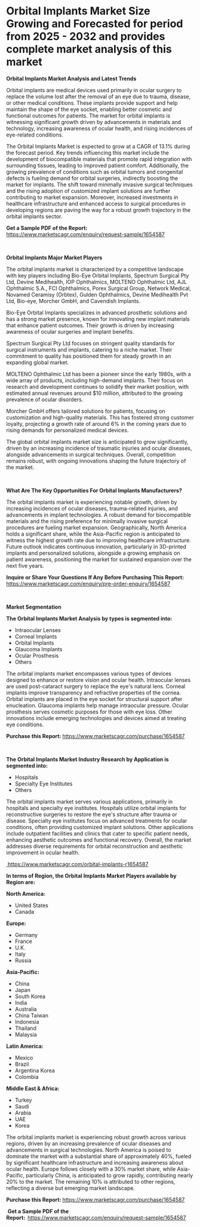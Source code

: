 <p><h1>Orbital Implants Market Size Growing and Forecasted for period from 2025 - 2032 and provides complete market analysis of this market</h1></p><p><strong>Orbital Implants Market Analysis and Latest Trends</strong></p>
<p><p>Orbital implants are medical devices used primarily in ocular surgery to replace the volume lost after the removal of an eye due to trauma, disease, or other medical conditions. These implants provide support and help maintain the shape of the eye socket, enabling better cosmetic and functional outcomes for patients. The market for orbital implants is witnessing significant growth driven by advancements in materials and technology, increasing awareness of ocular health, and rising incidences of eye-related conditions.</p><p>The Orbital Implants Market is expected to grow at a CAGR of 13.1% during the forecast period. Key trends influencing this market include the development of biocompatible materials that promote rapid integration with surrounding tissues, leading to improved patient comfort. Additionally, the growing prevalence of conditions such as orbital tumors and congenital defects is fueling demand for orbital surgeries, indirectly boosting the market for implants. The shift toward minimally invasive surgical techniques and the rising adoption of customized implant solutions are further contributing to market expansion. Moreover, increased investments in healthcare infrastructure and enhanced access to surgical procedures in developing regions are paving the way for a robust growth trajectory in the orbital implants sector.</p></p>
<p><strong>Get a Sample PDF of the Report:&nbsp;</strong> <a href="https://www.marketscagr.com/enquiry/request-sample/1654587?utm_campaign=3317&utm_medium=2&utm_source=Github&utm_content=ia&utm_term=13042025&utm_id=orbital-implants">https://www.marketscagr.com/enquiry/request-sample/1654587</a></p>
<p>&nbsp;</p>
<p><strong>Orbital Implants Major Market Players</strong></p>
<p><p>The orbital implants market is characterized by a competitive landscape with key players including Bio-Eye Orbital Implants, Spectrum Surgical Pty Ltd, Devine Medihealth, IOP Ophthalmics, MOLTENO Ophthalmic Ltd, AJL Ophthalmic S.A., FCI Ophthalmics, Porex Surgical Group, Network Medical, Novamed Ceramisy (Orbtex), Gulden Ophthalmics, Devine Medihealth Pvt Ltd, Bio-eye, Morcher GmbH, and Cavendish Implants. </p><p>Bio-Eye Orbital Implants specializes in advanced prosthetic solutions and has a strong market presence, known for innovating new implant materials that enhance patient outcomes. Their growth is driven by increasing awareness of ocular surgeries and implant benefits.</p><p>Spectrum Surgical Pty Ltd focuses on stringent quality standards for surgical instruments and implants, catering to a niche market. Their commitment to quality has positioned them for steady growth in an expanding global market. </p><p>MOLTENO Ophthalmic Ltd has been a pioneer since the early 1980s, with a wide array of products, including high-demand implants. Their focus on research and development continues to solidify their market position, with estimated annual revenues around $10 million, attributed to the growing prevalence of ocular disorders.</p><p>Morcher GmbH offers tailored solutions for patients, focusing on customization and high-quality materials. This has fostered strong customer loyalty, projecting a growth rate of around 6% in the coming years due to rising demands for personalized medical devices.</p><p>The global orbital implants market size is anticipated to grow significantly, driven by an increasing incidence of traumatic injuries and ocular diseases, alongside advancements in surgical techniques. Overall, competition remains robust, with ongoing innovations shaping the future trajectory of the market.</p></p>
<p>&nbsp;</p>
<p><strong>What Are The Key Opportunities For Orbital Implants Manufacturers?</strong></p>
<p><p>The orbital implants market is experiencing notable growth, driven by increasing incidences of ocular diseases, trauma-related injuries, and advancements in implant technologies. A robust demand for biocompatible materials and the rising preference for minimally invasive surgical procedures are fueling market expansion. Geographically, North America holds a significant share, while the Asia-Pacific region is anticipated to witness the highest growth rate due to improving healthcare infrastructure. Future outlook indicates continuous innovation, particularly in 3D-printed implants and personalized solutions, alongside a growing emphasis on patient awareness, positioning the market for sustained expansion over the next five years.</p></p>
<p><strong>Inquire or Share Your Questions If Any Before Purchasing This Report:</strong> <a href="https://www.marketscagr.com/enquiry/pre-order-enquiry/1654587?utm_campaign=3317&utm_medium=2&utm_source=Github&utm_content=ia&utm_term=13042025&utm_id=orbital-implants">https://www.marketscagr.com/enquiry/pre-order-enquiry/1654587</a></p>
<p>&nbsp;</p>
<p><strong>Market Segmentation</strong></p>
<p><strong>The Orbital Implants Market Analysis by types is segmented into:</strong></p>
<p><ul><li>Intraocular Lenses</li><li>Corneal Implants</li><li>Orbital Implants</li><li>Glaucoma Implants</li><li>Ocular Prosthesis</li><li>Others</li></ul></p>
<p><p>The orbital implants market encompasses various types of devices designed to enhance or restore vision and ocular health. Intraocular lenses are used post-cataract surgery to replace the eye's natural lens. Corneal implants improve transparency and refractive properties of the cornea. Orbital implants are placed in the eye socket for structural support after enucleation. Glaucoma implants help manage intraocular pressure. Ocular prosthesis serves cosmetic purposes for those with eye loss. Other innovations include emerging technologies and devices aimed at treating eye conditions.</p></p>
<p><strong>Purchase this Report:&nbsp;</strong><a href="https://www.marketscagr.com/purchase/1654587?utm_campaign=3317&utm_medium=2&utm_source=Github&utm_content=ia&utm_term=13042025&utm_id=orbital-implants">https://www.marketscagr.com/purchase/1654587</a></p>
<p>&nbsp;</p>
<p><strong>The Orbital Implants Market Industry Research by Application is segmented into:</strong></p>
<p><ul><li>Hospitals</li><li>Specialty Eye Institutes</li><li>Others</li></ul></p>
<p><p>The orbital implants market serves various applications, primarily in hospitals and specialty eye institutes. Hospitals utilize orbital implants for reconstructive surgeries to restore the eye's structure after trauma or disease. Specialty eye institutes focus on advanced treatments for ocular conditions, often providing customized implant solutions. Other applications include outpatient facilities and clinics that cater to specific patient needs, enhancing aesthetic outcomes and functional recovery. Overall, the market addresses diverse requirements for orbital reconstruction and aesthetic improvement in ocular health.</p></p>
<p><a href="https://www.marketscagr.com/orbital-implants-r1654587?utm_campaign=3317&utm_medium=2&utm_source=Github&utm_content=ia&utm_term=13042025&utm_id=orbital-implants">&nbsp;https://www.marketscagr.com/orbital-implants-r1654587</a></p>
<p><strong>In terms of Region, the Orbital Implants Market Players available by Region are:</strong></p>
<p>
    <p> <strong> North America: </strong>
        <ul>
            <li>United States</li>
            <li>Canada</li>
        </ul>
        </p> 
    <p> <strong> Europe: </strong>
        <ul>
            <li>Germany</li>
            <li>France</li>
            <li>U.K.</li>
            <li>Italy</li>
            <li>Russia</li>
        </ul>
        </p> 
    <p> <strong> Asia-Pacific: </strong>
        <ul>
            <li>China</li>
            <li>Japan</li>
            <li>South Korea</li>
            <li>India</li>
            <li>Australia</li>
            <li>China Taiwan</li>
            <li>Indonesia</li>
            <li>Thailand</li>
            <li>Malaysia</li>
        </ul>
        </p> 
    <p> <strong> Latin America: </strong>
        <ul>
            <li>Mexico</li>
            <li>Brazil</li>
            <li>Argentina Korea</li>
            <li>Colombia</li>
        </ul>
        </p> 
    <p> <strong> Middle East & Africa: </strong>
        <ul>
            <li>Turkey</li>
            <li>Saudi</li>
            <li>Arabia</li>
            <li>UAE</li>
            <li>Korea</li>
        </ul>
    </p>
    </p>
<p><p>The orbital implants market is experiencing robust growth across various regions, driven by an increasing prevalence of ocular diseases and advancements in surgical technologies. North America is poised to dominate the market with a substantial share of approximately 40%, fueled by significant healthcare infrastructure and increasing awareness about ocular health. Europe follows closely with a 30% market share, while Asia-Pacific, particularly China, is anticipated to grow rapidly, contributing nearly 20% to the market. The remaining 10% is attributed to other regions, reflecting a diverse but emerging market landscape.</p></p>
<p><strong>Purchase this Report: </strong><a href="https://www.marketscagr.com/purchase/1654587?utm_campaign=3317&utm_medium=2&utm_source=Github&utm_content=ia&utm_term=13042025&utm_id=orbital-implants">https://www.marketscagr.com/purchase/1654587</a></p>
<p>&nbsp;<strong>Get a Sample PDF of the Report:&nbsp;&nbsp;</strong><a href="https://www.marketscagr.com/enquiry/request-sample/1654587?utm_campaign=3317&utm_medium=2&utm_source=Github&utm_content=ia&utm_term=13042025&utm_id=orbital-implants">https://www.marketscagr.com/enquiry/request-sample/1654587</a></p>
<p><strong></strong></p>
<p><p></p><p></p><p></p></p>